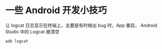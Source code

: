 # 一些 Android 开发小技巧

让 logcat 日志显示在终端上，主要是有时候出 bug 时，App 重启， Android Studio 中的 Logcat 被清空

``` shell
adb logcat
```
